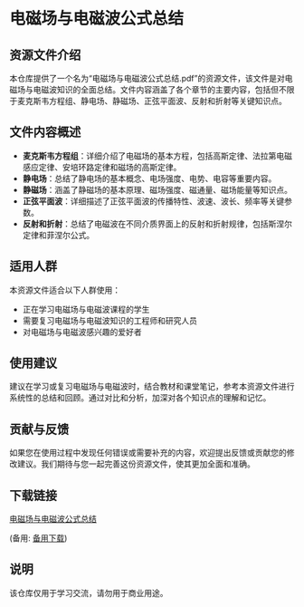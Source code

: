 # 电磁场与电磁波公式总结

## 资源文件介绍

本仓库提供了一个名为“电磁场与电磁波公式总结.pdf”的资源文件，该文件是对电磁场与电磁波知识的全面总结。文件内容涵盖了各个章节的主要内容，包括但不限于麦克斯韦方程组、静电场、静磁场、正弦平面波、反射和折射等关键知识点。

## 文件内容概述

- **麦克斯韦方程组**：详细介绍了电磁场的基本方程，包括高斯定律、法拉第电磁感应定律、安培环路定律和磁场的高斯定律。
- **静电场**：总结了静电场的基本概念、电场强度、电势、电容等重要内容。
- **静磁场**：涵盖了静磁场的基本原理、磁场强度、磁通量、磁场能量等知识点。
- **正弦平面波**：详细描述了正弦平面波的传播特性、波速、波长、频率等关键参数。
- **反射和折射**：总结了电磁波在不同介质界面上的反射和折射规律，包括斯涅尔定律和菲涅尔公式。

## 适用人群

本资源文件适合以下人群使用：
- 正在学习电磁场与电磁波课程的学生
- 需要复习电磁场与电磁波知识的工程师和研究人员
- 对电磁场与电磁波感兴趣的爱好者

## 使用建议

建议在学习或复习电磁场与电磁波时，结合教材和课堂笔记，参考本资源文件进行系统性的总结和回顾。通过对比和分析，加深对各个知识点的理解和记忆。

## 贡献与反馈

如果您在使用过程中发现任何错误或需要补充的内容，欢迎提出反馈或贡献您的修改建议。我们期待与您一起完善这份资源文件，使其更加全面和准确。

## 下载链接
[电磁场与电磁波公式总结](https://pan.quark.cn/s/e1f06f51ca33) 

(备用: [备用下载](https://pan.baidu.com/s/1UwbCEnf8jNCQqNUZhzqREA?pwd=1234))

## 说明

该仓库仅用于学习交流，请勿用于商业用途。

